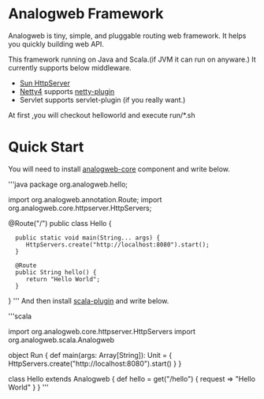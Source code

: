 Analogweb Framework
===================

Analogweb is tiny, simple, and pluggable routing web framework.
It helps you quickly building web API.

This framework running on Java and Scala.(if JVM it can run on anyware.)
It currently supports below middleware.

* [Sun HttpServer](docs.oracle.com/javase/7/docs/jre/api/net/httpserver/spec/com/sun/net/httpserver/package-summary.html)
* [Netty4](http://netty.io) supports [netty-plugin](https://github.com/analogweb/netty-plugin)
* Servlet supports servlet-plugin (if you really want.)

At first ,you will checkout helloworld and execute run/\*.sh

#  Quick Start
You will need to install [analogweb-core](https://github.com/analogweb/core) component and write below.

'''java
package org.analogweb.hello;

import org.analogweb.annotation.Route;
import org.analogweb.core.httpserver.HttpServers;

@Route("/")
public class Hello {

      public static void main(String... args) {
         HttpServers.create("http://localhost:8080").start();
      }

      @Route
      public String hello() {
         return "Hello World";
      }

}
'''
And then install [scala-plugin](https://github.com/analogweb/scala-plugin) and write below.

'''scala

import org.analogweb.core.httpserver.HttpServers
import org.analogweb.scala.Analogweb

object Run {
    def main(args: Array[String]): Unit = {
       HttpServers.create("http://localhost:8080").start()
    }
}

class Hello extends Analogweb {
    def hello = get("/hello") { request => 
       "Hello World"
    }
}
'''

